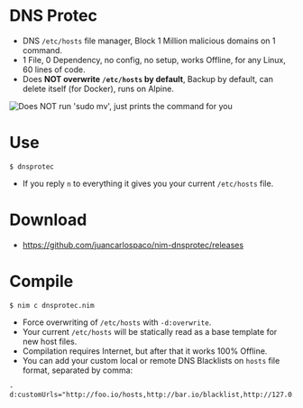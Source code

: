 # DNS Protec

- DNS `/etc/hosts` file manager, Block 1 Million malicious domains on 1 command.
- 1 File, 0 Dependency, no config, no setup, works Offline, for any Linux, 60 lines of code.
- Does **NOT overwrite `/etc/hosts` by default**, Backup by default, can delete itself (for Docker), runs on Alpine.

![](https://raw.githubusercontent.com/juancarlospaco/nim-dnsprotec/master/temp.png "Does NOT run 'sudo mv', just prints the command for you")


# Use

```
$ dnsprotec
```

- If you reply `n` to everything it gives you your current `/etc/hosts` file.


# Download

- https://github.com/juancarlospaco/nim-dnsprotec/releases


# Compile

```
$ nim c dnsprotec.nim
```

- Force overwriting of `/etc/hosts` with `-d:overwrite`.
- Your current `/etc/hosts` will be statically read as a base template for new host files.
- Compilation requires Internet, but after that it works 100% Offline.
- You can add your custom local or remote DNS Blacklists on `hosts` file format, separated by comma:

```
-d:customUrls="http://foo.io/hosts,http://bar.io/blacklist,http://127.0.0.1/blockedDNS"
```
